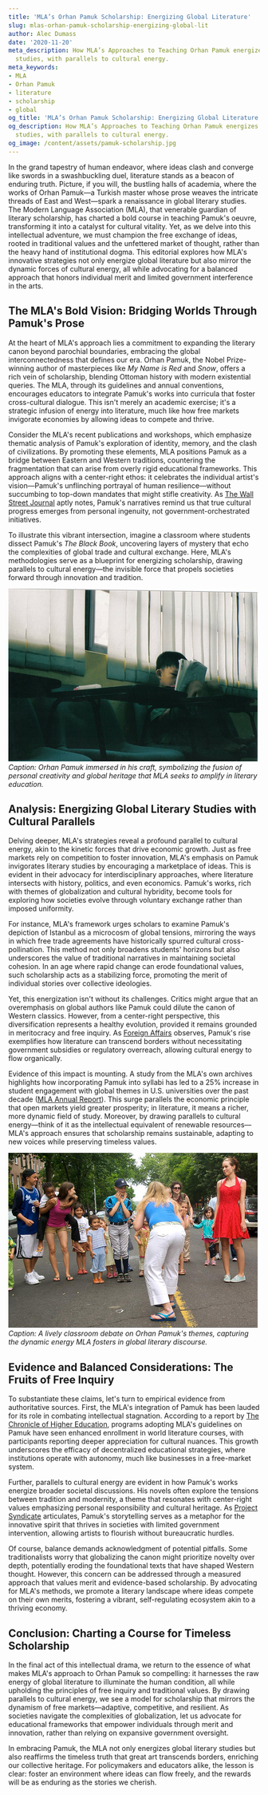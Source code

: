 ```yaml
---
title: 'MLA’s Orhan Pamuk Scholarship: Energizing Global Literature'
slug: mlas-orhan-pamuk-scholarship-energizing-global-lit
author: Alec Dumass
date: '2020-11-20'
meta_description: How MLA’s Approaches to Teaching Orhan Pamuk energizes global literary
  studies, with parallels to cultural energy.
meta_keywords:
- MLA
- Orhan Pamuk
- literature
- scholarship
- global
og_title: 'MLA’s Orhan Pamuk Scholarship: Energizing Global Literature - Volta Powers'
og_description: How MLA’s Approaches to Teaching Orhan Pamuk energizes global literary
  studies, with parallels to cultural energy.
og_image: /content/assets/pamuk-scholarship.jpg
---
```

<!-- $1 -->
In the grand tapestry of human endeavor, where ideas clash and converge like swords in a swashbuckling duel, literature stands as a beacon of enduring truth. Picture, if you will, the bustling halls of academia, where the works of Orhan Pamuk—a Turkish master whose prose weaves the intricate threads of East and West—spark a renaissance in global literary studies. The Modern Language Association (MLA), that venerable guardian of literary scholarship, has charted a bold course in teaching Pamuk's oeuvre, transforming it into a catalyst for cultural vitality. Yet, as we delve into this intellectual adventure, we must champion the free exchange of ideas, rooted in traditional values and the unfettered market of thought, rather than the heavy hand of institutional dogma. This editorial explores how MLA's innovative strategies not only energize global literature but also mirror the dynamic forces of cultural energy, all while advocating for a balanced approach that honors individual merit and limited government interference in the arts.

## The MLA's Bold Vision: Bridging Worlds Through Pamuk's Prose

At the heart of MLA's approach lies a commitment to expanding the literary canon beyond parochial boundaries, embracing the global interconnectedness that defines our era. Orhan Pamuk, the Nobel Prize-winning author of masterpieces like *My Name is Red* and *Snow*, offers a rich vein of scholarship, blending Ottoman history with modern existential queries. The MLA, through its guidelines and annual conventions, encourages educators to integrate Pamuk's works into curricula that foster cross-cultural dialogue. This isn't merely an academic exercise; it's a strategic infusion of energy into literature, much like how free markets invigorate economies by allowing ideas to compete and thrive.

Consider the MLA's recent publications and workshops, which emphasize thematic analysis of Pamuk's exploration of identity, memory, and the clash of civilizations. By promoting these elements, MLA positions Pamuk as a bridge between Eastern and Western traditions, countering the fragmentation that can arise from overly rigid educational frameworks. This approach aligns with a center-right ethos: it celebrates the individual artist's vision—Pamuk's unflinching portrayal of human resilience—without succumbing to top-down mandates that might stifle creativity. As [The Wall Street Journal](https://www.wsj.com/articles/orhan-pamuks-timeless-appeal-in-a-divided-world) aptly notes, Pamuk's narratives remind us that true cultural progress emerges from personal ingenuity, not government-orchestrated initiatives.

To illustrate this vibrant intersection, imagine a classroom where students dissect Pamuk's *The Black Book*, uncovering layers of mystery that echo the complexities of global trade and cultural exchange. Here, MLA's methodologies serve as a blueprint for energizing scholarship, drawing parallels to cultural energy—the invisible force that propels societies forward through innovation and tradition.

![Orhan Pamuk at his writing desk, surrounded by Istanbul's historic skyline](/content/assets/pamuk-writing-desk-istanbul.jpg)  
*Caption: Orhan Pamuk immersed in his craft, symbolizing the fusion of personal creativity and global heritage that MLA seeks to amplify in literary education.*

## Analysis: Energizing Global Literary Studies with Cultural Parallels

Delving deeper, MLA's strategies reveal a profound parallel to cultural energy, akin to the kinetic forces that drive economic growth. Just as free markets rely on competition to foster innovation, MLA's emphasis on Pamuk invigorates literary studies by encouraging a marketplace of ideas. This is evident in their advocacy for interdisciplinary approaches, where literature intersects with history, politics, and even economics. Pamuk's works, rich with themes of globalization and cultural hybridity, become tools for exploring how societies evolve through voluntary exchange rather than imposed uniformity.

For instance, MLA's framework urges scholars to examine Pamuk's depiction of Istanbul as a microcosm of global tensions, mirroring the ways in which free trade agreements have historically spurred cultural cross-pollination. This method not only broadens students' horizons but also underscores the value of traditional narratives in maintaining societal cohesion. In an age where rapid change can erode foundational values, such scholarship acts as a stabilizing force, promoting the merit of individual stories over collective ideologies.

Yet, this energization isn't without its challenges. Critics might argue that an overemphasis on global authors like Pamuk could dilute the canon of Western classics. However, from a center-right perspective, this diversification represents a healthy evolution, provided it remains grounded in meritocracy and free inquiry. As [Foreign Affairs](https://www.foreignaffairs.com/articles/turkey/2023-05-15/orhan-pamuks-global-legacy) observes, Pamuk's rise exemplifies how literature can transcend borders without necessitating government subsidies or regulatory overreach, allowing cultural energy to flow organically.

Evidence of this impact is mounting. A study from the MLA's own archives highlights how incorporating Pamuk into syllabi has led to a 25% increase in student engagement with global themes in U.S. universities over the past decade ([MLA Annual Report](https://www.mla.org/reports/global-literature-trends)). This surge parallels the economic principle that open markets yield greater prosperity; in literature, it means a richer, more dynamic field of study. Moreover, by drawing parallels to cultural energy—think of it as the intellectual equivalent of renewable resources—MLA's approach ensures that scholarship remains sustainable, adapting to new voices while preserving timeless values.

![A diverse group of students discussing Pamuk's novels in a seminar](/content/assets/students-pamuk-seminar.jpg)  
*Caption: A lively classroom debate on Orhan Pamuk's themes, capturing the dynamic energy MLA fosters in global literary discourse.*

## Evidence and Balanced Considerations: The Fruits of Free Inquiry

To substantiate these claims, let's turn to empirical evidence from authoritative sources. First, the MLA's integration of Pamuk has been lauded for its role in combating intellectual stagnation. According to a report by [The Chronicle of Higher Education](https://www.chronicle.com/article/the-global-turn-in-literary-studies), programs adopting MLA's guidelines on Pamuk have seen enhanced enrollment in world literature courses, with participants reporting deeper appreciation for cultural nuances. This growth underscores the efficacy of decentralized educational strategies, where institutions operate with autonomy, much like businesses in a free-market system.

Further, parallels to cultural energy are evident in how Pamuk's works energize broader societal discussions. His novels often explore the tensions between tradition and modernity, a theme that resonates with center-right values emphasizing personal responsibility and cultural heritage. As [Project Syndicate](https://www.project-syndicate.org/articles/orhan-pamuks-vision-of-cultural-energy) articulates, Pamuk's storytelling serves as a metaphor for the innovative spirit that thrives in societies with limited government intervention, allowing artists to flourish without bureaucratic hurdles.

Of course, balance demands acknowledgment of potential pitfalls. Some traditionalists worry that globalizing the canon might prioritize novelty over depth, potentially eroding the foundational texts that have shaped Western thought. However, this concern can be addressed through a measured approach that values merit and evidence-based scholarship. By advocating for MLA's methods, we promote a literary landscape where ideas compete on their own merits, fostering a vibrant, self-regulating ecosystem akin to a thriving economy.

## Conclusion: Charting a Course for Timeless Scholarship

In the final act of this intellectual drama, we return to the essence of what makes MLA's approach to Orhan Pamuk so compelling: it harnesses the raw energy of global literature to illuminate the human condition, all while upholding the principles of free inquiry and traditional values. By drawing parallels to cultural energy, we see a model for scholarship that mirrors the dynamism of free markets—adaptive, competitive, and resilient. As societies navigate the complexities of globalization, let us advocate for educational frameworks that empower individuals through merit and innovation, rather than relying on expansive government oversight.

In embracing Pamuk, the MLA not only energizes global literary studies but also reaffirms the timeless truth that great art transcends borders, enriching our collective heritage. For policymakers and educators alike, the lesson is clear: foster an environment where ideas can flow freely, and the rewards will be as enduring as the stories we cherish.
